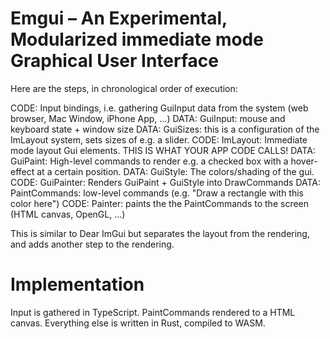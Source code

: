 # Emgui – An Experimental, Modularized immediate mode Graphical User Interface

Here are the steps, in chronological order of execution:

CODE: Input bindings, i.e. gathering GuiInput data from the system (web browser, Mac Window, iPhone App, ...)
DATA: GuiInput: mouse and keyboard state + window size
DATA: GuiSizes: this is a configuration of the ImLayout system, sets sizes of e.g. a slider.
CODE: ImLayout: Immediate mode layout Gui elements. THIS IS WHAT YOUR APP CODE CALLS!
DATA: GuiPaint: High-level commands to render e.g. a checked box with a hover-effect at a certain position.
DATA: GuiStyle: The colors/shading of the gui.
CODE: GuiPainter: Renders GuiPaint + GuiStyle into DrawCommands
DATA: PaintCommands: low-level commands (e.g. "Draw a rectangle with this color here")
CODE: Painter: paints the the PaintCommands to the screen (HTML canvas, OpenGL, ...)

This is similar to Dear ImGui but separates the layout from the rendering, and adds another step to the rendering.

# Implementation

Input is gathered in TypeScript.
PaintCommands rendered to a HTML canvas.
Everything else is written in Rust, compiled to WASM.

